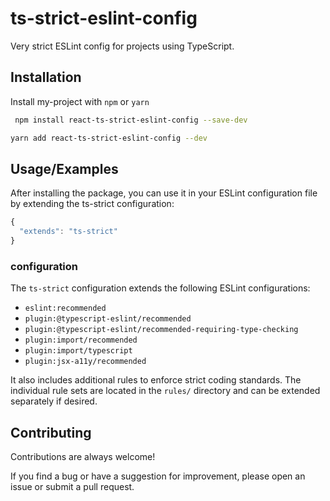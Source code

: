 # ts-strict-eslint-config

Very strict ESLint config for projects using TypeScript.

## Installation

Install my-project with `npm` or `yarn`

```bash
 npm install react-ts-strict-eslint-config --save-dev
```

```bash
yarn add react-ts-strict-eslint-config --dev
```

## Usage/Examples

After installing the package, you can use it in your ESLint configuration file by extending the ts-strict configuration:

```javascript
{
  "extends": "ts-strict"
}
```

### configuration

The `ts-strict` configuration extends the following ESLint configurations:

- `eslint:recommended`
- `plugin:@typescript-eslint/recommended`
- `plugin:@typescript-eslint/recommended-requiring-type-checking`
- `plugin:import/recommended`
- `plugin:import/typescript`
- `plugin:jsx-a11y/recommended`

It also includes additional rules to enforce strict coding standards. The individual rule sets are located in the `rules/` directory and can be extended separately if desired.

## Contributing

Contributions are always welcome!

If you find a bug or have a suggestion for improvement, please open an issue or submit a pull request.

